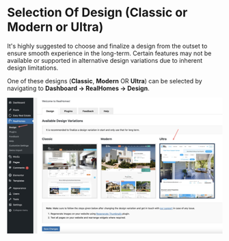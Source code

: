 # Selection Of Design (Classic or Modern or Ultra)

It's highly suggested to choose and finalize a design from the outset to ensure smooth experience in the long-term. Certain features may not be available or supported in alternative design variations due to inherent design limitations.

One of these designs (**Classic**, **Modern** OR **Ultra**) can be selected by navigating to **Dashboard → RealHomes → Design**.

![Selection Of Design (Classic or Modern)](images/rh-tabs/selection-of-design.jpg)
